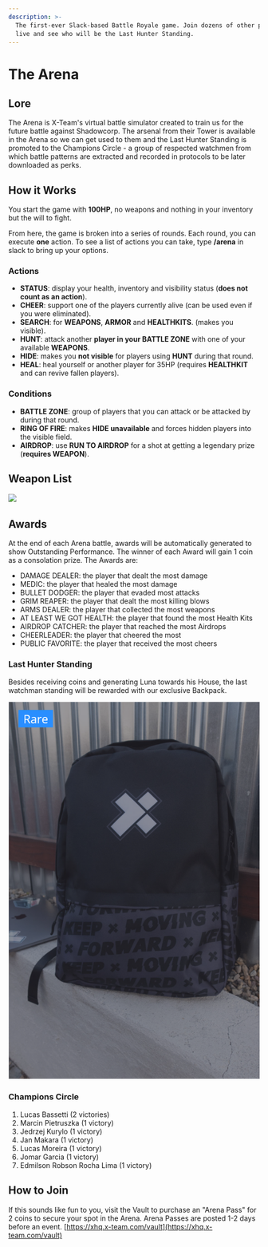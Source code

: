 ```yaml
---
description: >-
  The first-ever Slack-based Battle Royale game. Join dozens of other players
  live and see who will be the Last Hunter Standing.
---
```


# The Arena

## Lore

The Arena is X-Team's virtual battle simulator created to train us for the future battle against Shadowcorp. The arsenal from their Tower is available in the Arena so we can get used to them and the Last Hunter Standing is promoted to the Champions Circle - a group of respected watchmen from which battle patterns are extracted and recorded in protocols to be later downloaded as perks.

## How it Works

You start the game with **100HP**, no weapons and nothing in your inventory but the will to fight.

From here, the game is broken into a series of rounds. Each round, you can execute **one** action. To see a list of actions you can take, type **/arena** in slack to bring up your options.

### Actions

* **STATUS**: display your health, inventory and visibility status \(**does not count as an action**\).
* **CHEER**: support one of the players currently alive \(can be used even if you were eliminated\).
* **SEARCH**: for **WEAPONS**, **ARMOR** and **HEALTHKITS**. \(makes you visible\).
* **HUNT**: attack another **player in your BATTLE ZONE** with one of your available **WEAPONS**.
* **HIDE**: makes you **not visible** for players using **HUNT** during that round.
* **HEAL**: heal yourself or another player for 35HP \(requires **HEALTHKIT** and can revive fallen players\). 

### Conditions

* **BATTLE ZONE**: group of players that you can attack or be attacked by during that round.
* **RING OF FIRE**: makes **HIDE unavailable** and forces hidden players into the visible field.
* **AIRDROP**: use **RUN TO AIRDROP** for a shot at getting a legendary prize \(**requires WEAPON**\).

## Weapon List

![](../.gitbook/assets/image%20%2840%29.png)

## Awards

At the end of each Arena battle, awards will be automatically generated to show Outstanding Performance. The winner of each Award will gain 1 coin as a consolation prize. The Awards are: 

* DAMAGE DEALER: the player that dealt the most damage
* MEDIC: the player that healed the most damage
* BULLET DODGER: the player that evaded most attacks
* GRIM REAPER: the player that dealt the most killing blows
* ARMS DEALER: the player that collected the most weapons
* AT LEAST WE GOT HEALTH: the player that found the most Health Kits
* AIRDROP CATCHER: the player that reached the most Airdrops
* CHEERLEADER: the player that cheered the most
* PUBLIC FAVORITE: the player that received the most cheers

### Last Hunter Standing

Besides receiving coins and generating Luna towards his House, the last watchman standing will be rewarded with our exclusive Backpack.

![](../.gitbook/assets/screenshot_2021-03-25-xhq-x-team.png)

### Champions Circle

1. Lucas Bassetti \(2 victories\)
2. Marcin Pietruszka \(1 victory\)
3. Jedrzej Kurylo \(1 victory\)
4. Jan Makara \(1 victory\)
5. Lucas Moreira \(1 victory\)
6. Jomar Garcia \(1 victory\)
7. Edmilson Robson Rocha Lima \(1 victory\)

## How to Join

If this sounds like fun to you, visit the Vault to purchase an "Arena Pass" for 2 coins to secure your spot in the Arena. Arena Passes are posted 1-2 days before an event. [https://xhq.x-team.com/vault](https://xhq.x-team.com/vault) 

